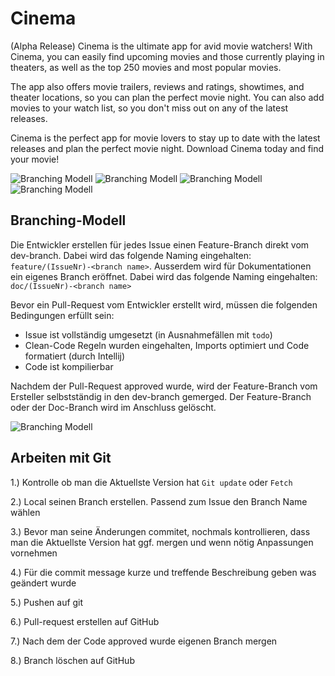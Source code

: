 # Cinema


(Alpha Release)
Cinema is the ultimate app for avid movie watchers! With Cinema, you can easily find upcoming movies and those currently playing in theaters, as well as the top 250 movies and most popular movies. 

The app also offers movie trailers, reviews and ratings, showtimes, and theater locations, so you can plan the perfect movie night. You can also add movies to your watch list, so you don't miss out on any of the latest releases. 

Cinema is the perfect app for movie lovers to stay up to date with the latest releases and plan the perfect movie night. Download Cinema today and find your movie!

![Branching Modell](doc/getStarted.png) ![Branching Modell](doc/firstPage.png) ![Branching Modell](doc/firstPage2.png) ![Branching Modell](doc/detailView.png)

## Branching-Modell

Die Entwickler erstellen für jedes Issue einen Feature-Branch direkt vom dev-branch.
Dabei wird das folgende Naming eingehalten: `feature/(IssueNr)-<branch name>`. Ausserdem wird für
Dokumentationen ein eigenes Branch eröffnet. Dabei wird das folgende Naming eingehalten: `doc/(IssueNr)-<branch name>`

Bevor ein Pull-Request vom Entwickler erstellt wird, müssen die folgenden Bedingungen erfüllt sein:

* Issue ist vollständig umgesetzt (in Ausnahmefällen mit `todo`)
* Clean-Code Regeln wurden eingehalten, Imports optimiert und Code formatiert (durch Intellij)
* Code ist kompilierbar

Nachdem der Pull-Request approved wurde, wird der Feature-Branch vom Ersteller
selbstständig in den dev-branch gemerged. Der Feature-Branch oder der Doc-Branch wird im Anschluss gelöscht.

![Branching Modell](doc/branching_modell.png)

## Arbeiten mit Git
1.) Kontrolle ob man die Aktuellste Version hat `Git update` oder `Fetch`

2.) Local seinen Branch erstellen. Passend zum Issue den Branch Name wählen

3.) Bevor man seine Änderungen commitet, nochmals kontrollieren, dass man die Aktuellste Version hat 
     ggf. mergen und wenn nötig Anpassungen vornehmen

4.) Für die commit message kurze und treffende Beschreibung geben was geändert wurde

5.) Pushen auf git

6.) Pull-request erstellen auf GitHub

7.) Nach dem der Code approved wurde eigenen Branch mergen

8.) Branch löschen auf GitHub

